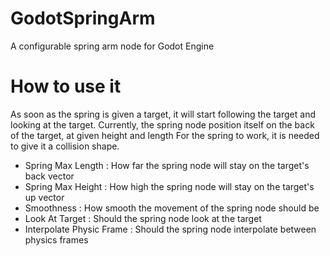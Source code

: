 # GodotSpringArm
A configurable spring arm node for Godot Engine

# How to use it

As soon as the spring is given a target, it will start following the target and looking at the target.
Currently, the spring node position itself on the back of the target, at given height and length
For the spring to work, it is needed to give it a collision shape.

 - Spring Max Length : How far the spring node will stay on the target's back vector
 - Spring Max Height : How high the spring node will stay on the target's up vector
 - Smoothness : How smooth the movement of the spring node should be
 - Look At Target : Should the spring node look at the target
 - Interpolate Physic Frame : Should the spring node interpolate between physics frames
